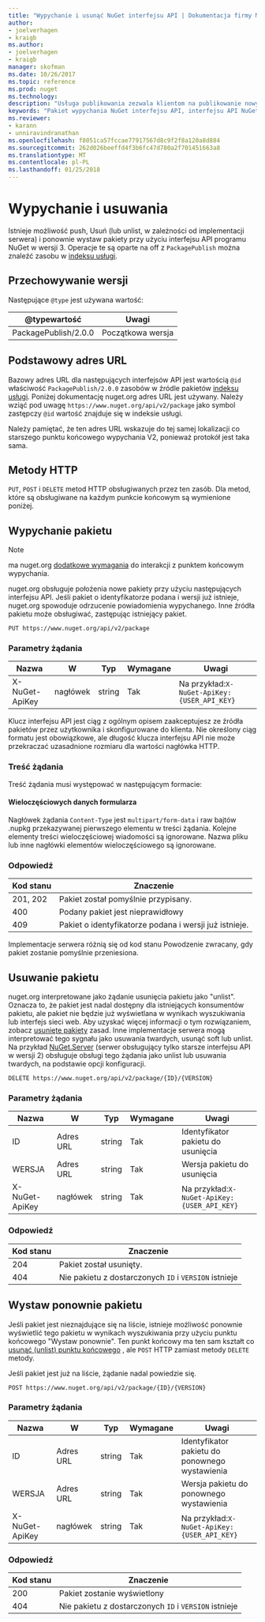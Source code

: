 ```yaml
---
title: "Wypychanie i usunąć NuGet interfejsu API | Dokumentacja firmy Microsoft"
author:
- joelverhagen
- kraigb
ms.author:
- joelverhagen
- kraigb
manager: skofman
ms.date: 10/26/2017
ms.topic: reference
ms.prod: nuget
ms.technology: 
description: "Usługa publikowania zezwala klientom na publikowanie nowych pakietów i unlist lub usunąć istniejące pakiety."
keywords: "Pakiet wypychania NuGet interfejsu API, interfejsu API NuGet usunąć pakiet, interfejsu API NuGet unlist pakietu NuGet API przekazywania pakietu, NuGet interfejsu API tworzenia pakietu"
ms.reviewer:
- karann
- unniravindranathan
ms.openlocfilehash: f8051ca57fccae77917567d8c9f2f8a120a8d884
ms.sourcegitcommit: 262d026beeffd4f3b6fc47d780a2f701451663a8
ms.translationtype: MT
ms.contentlocale: pl-PL
ms.lasthandoff: 01/25/2018
---
```

# <a name="push-and-delete"></a>Wypychanie i usuwania

Istnieje możliwość push, Usuń (lub unlist, w zależności od implementacji serwera) i ponownie wystaw pakiety przy użyciu interfejsu API programu NuGet w wersji 3. Operacje te są oparte na off z `PackagePublish` można znaleźć zasobu w [indeksu usługi](service-index.md).

## <a name="versioning"></a>Przechowywanie wersji

Następujące `@type` jest używana wartość:

@typewartość          | Uwagi
-------------------- | -----
PackagePublish/2.0.0 | Początkowa wersja

## <a name="base-url"></a>Podstawowy adres URL

Bazowy adres URL dla następujących interfejsów API jest wartością `@id` właściwość `PackagePublish/2.0.0` zasobów w źródle pakietów [indeksu usługi](service-index.md). Poniżej dokumentację nuget.org adres URL jest używany. Należy wziąć pod uwagę `https://www.nuget.org/api/v2/package` jako symbol zastępczy `@id` wartość znajduje się w indeksie usługi.

Należy pamiętać, że ten adres URL wskazuje do tej samej lokalizacji co starszego punktu końcowego wypychania V2, ponieważ protokół jest taka sama.

## <a name="http-methods"></a>Metody HTTP

`PUT`, `POST` i `DELETE` metod HTTP obsługiwanych przez ten zasób. Dla metod, które są obsługiwane na każdym punkcie końcowym są wymienione poniżej.

## <a name="push-a-package"></a>Wypychanie pakietu

> [!Note]
> ma nuget.org [dodatkowe wymagania](NuGet-Protocols.md) do interakcji z punktem końcowym wypychania.

nuget.org obsługuje położenia nowe pakiety przy użyciu następujących interfejsu API. Jeśli pakiet o identyfikatorze podana i wersji już istnieje, nuget.org spowoduje odrzucenie powiadomienia wypychanego. Inne źródła pakietu może obsługiwać, zastępując istniejący pakiet.

    PUT https://www.nuget.org/api/v2/package

### <a name="request-parameters"></a>Parametry żądania

Nazwa           | W     | Typ   | Wymagane | Uwagi
-------------- | ------ | ------ | -------- | -----
X-NuGet-ApiKey | nagłówek | string | Tak      | Na przykład:`X-NuGet-ApiKey: {USER_API_KEY}`

Klucz interfejsu API jest ciąg z ogólnym opisem zaakceptujesz ze źródła pakietów przez użytkownika i skonfigurowane do klienta. Nie określony ciąg formatu jest obowiązkowe, ale długość klucza interfejsu API nie może przekraczać uzasadnione rozmiaru dla wartości nagłówka HTTP.

### <a name="request-body"></a>Treść żądania

Treść żądania musi występować w następującym formacie:

#### <a name="multipart-form-data"></a>Wieloczęściowych danych formularza

Nagłówek żądania `Content-Type` jest `multipart/form-data` i raw bajtów .nupkg przekazywanej pierwszego elementu w treści żądania. Kolejne elementy treści wieloczęściowej wiadomości są ignorowane. Nazwa pliku lub inne nagłówki elementów wieloczęściowego są ignorowane.

### <a name="response"></a>Odpowiedź

Kod stanu | Znaczenie
----------- | -------
201, 202    | Pakiet został pomyślnie przypisany.
400         | Podany pakiet jest nieprawidłowy
409         | Pakiet o identyfikatorze podana i wersji już istnieje.

Implementacje serwera różnią się od kod stanu Powodzenie zwracany, gdy pakiet zostanie pomyślnie przeniesiona.

## <a name="delete-a-package"></a>Usuwanie pakietu

nuget.org interpretowane jako żądanie usunięcia pakietu jako "unlist". Oznacza to, że pakiet jest nadal dostępny dla istniejących konsumentów pakietu, ale pakiet nie będzie już wyświetlana w wynikach wyszukiwania lub interfejs sieci web. Aby uzyskać więcej informacji o tym rozwiązaniem, zobacz [usunięte pakiety](../policies/deleting-packages.md) zasad. Inne implementacje serwera mogą interpretować tego sygnału jako usuwania twardych, usunąć soft lub unlist. Na przykład [NuGet.Server](https://www.nuget.org/packages/NuGet.Server) (serwer obsługujący tylko starsze interfejsu API w wersji 2) obsługuje obsługi tego żądania jako unlist lub usuwania twardych, na podstawie opcji konfiguracji.

    DELETE https://www.nuget.org/api/v2/package/{ID}/{VERSION}

### <a name="request-parameters"></a>Parametry żądania

Nazwa           | W     | Typ   | Wymagane | Uwagi
-------------- | ------ | ------ | -------- | -----
ID             | Adres URL    | string | Tak      | Identyfikator pakietu do usunięcia
WERSJA        | Adres URL    | string | Tak      | Wersja pakietu do usunięcia
X-NuGet-ApiKey | nagłówek | string | Tak      | Na przykład:`X-NuGet-ApiKey: {USER_API_KEY}`

### <a name="response"></a>Odpowiedź

Kod stanu | Znaczenie
----------- | -------
204         | Pakiet został usunięty.
404         | Nie pakietu z dostarczonych `ID` i `VERSION` istnieje

## <a name="relist-a-package"></a>Wystaw ponownie pakietu

Jeśli pakiet jest nieznajdujące się na liście, istnieje możliwość ponownie wyświetlić tego pakietu w wynikach wyszukiwania przy użyciu punktu końcowego "Wystaw ponownie". Ten punkt końcowy ma ten sam kształt co [usunąć (unlist) punktu końcowego](#delete-a-package) , ale `POST` HTTP zamiast metody `DELETE` metody.

Jeśli pakiet jest już na liście, żądanie nadal powiedzie się.

    POST https://www.nuget.org/api/v2/package/{ID}/{VERSION}

### <a name="request-parameters"></a>Parametry żądania

Nazwa           | W     | Typ   | Wymagane | Uwagi
-------------- | ------ | ------ | -------- | -----
ID             | Adres URL    | string | Tak      | Identyfikator pakietu do ponownego wystawienia
WERSJA        | Adres URL    | string | Tak      | Wersja pakietu do ponownego wystawienia
X-NuGet-ApiKey | nagłówek | string | Tak      | Na przykład:`X-NuGet-ApiKey: {USER_API_KEY}`

### <a name="response"></a>Odpowiedź

Kod stanu | Znaczenie
----------- | -------
200         | Pakiet zostanie wyświetlony
404         | Nie pakietu z dostarczonych `ID` i `VERSION` istnieje

